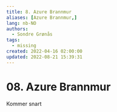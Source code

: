 ```yaml
---
title: 8. Azure Brannmur
aliases: [Azure Brannmur,]
lang: nb-NO
authors:
  - Sondre Grønås
tags:
  - missing
created: 2022-04-16 02:00:00
updated: 2022-08-21 15:39:31
---
```

# 08. Azure Brannmur
Kommer snart